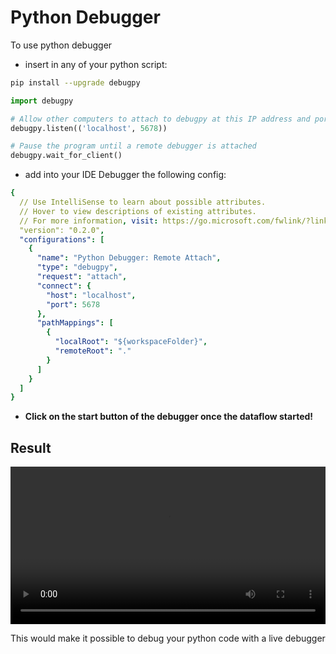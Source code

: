 # Python Debugger

To use python debugger

- insert in any of your python script:

```bash
pip install --upgrade debugpy
```

```python
import debugpy

# Allow other computers to attach to debugpy at this IP address and port.
debugpy.listen(('localhost', 5678))

# Pause the program until a remote debugger is attached
debugpy.wait_for_client()
```

- add into your IDE Debugger the following config:

```yaml
{
  // Use IntelliSense to learn about possible attributes.
  // Hover to view descriptions of existing attributes.
  // For more information, visit: https://go.microsoft.com/fwlink/?linkid=830387
  "version": "0.2.0",
  "configurations": [
    {
      "name": "Python Debugger: Remote Attach",
      "type": "debugpy",
      "request": "attach",
      "connect": {
        "host": "localhost",
        "port": 5678
      },
      "pathMappings": [
        {
          "localRoot": "${workspaceFolder}",
          "remoteRoot": "."
        }
      ]
    }
  ]
}
```

- **Click on the start button of the debugger once the dataflow started!**

## Result

<p align="center">
    <video controls src="/video/python_debug.webm" width="100%"/>
</p>

This would make it possible to debug your python code with a live debugger

